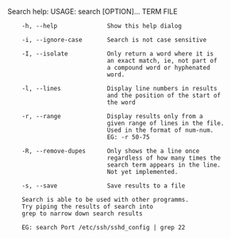 Search help:
        USAGE: search [OPTION]... TERM FILE

        -h, --help              Show this help dialog

        -i, --ignore-case       Search is not case sensitive

        -I, --isolate           Only return a word where it is
                                an exact match, ie, not part of
                                a compound word or hyphenated
                                word.

        -l, --lines             Display line numbers in results
                                and the position of the start of
                                the word

        -r, --range             Display results only from a
                                given range of lines in the file.
                                Used in the format of num-num.
                                EG: -r 50-75

        -R, --remove-dupes      Only shows the a line once
                                regardless of how many times the
                                search term appears in the line.
                                Not yet implemented.

        -s, --save              Save results to a file

        Search is able to be used with other programms.
        Try piping the results of search into
        grep to narrow down search results

        EG: search Port /etc/ssh/sshd_config | grep 22
